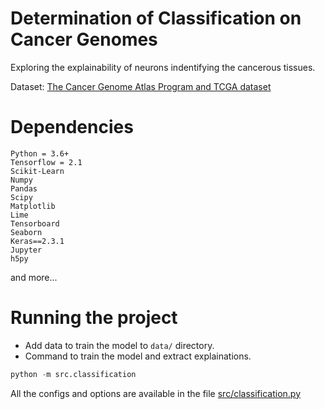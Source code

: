 # Determination of Classification on Cancer Genomes
Exploring the explainability of neurons indentifying the cancerous tissues. 

Dataset: [The Cancer Genome Atlas Program and TCGA dataset](https://www.cancer.gov/about-nci/organization/ccg/research/structural-genomics/tcga)

# Dependencies
```
Python = 3.6+
Tensorflow = 2.1
Scikit-Learn
Numpy 
Pandas
Scipy
Matplotlib
Lime
Tensorboard
Seaborn
Keras==2.3.1
Jupyter
h5py
```
and more...

# Running the project
- Add data to train the model to `data/` directory. 
- Command to train the model and extract explainations.
```python
python -m src.classification
```
All the configs and options are available in the file [src/classification.py](src/classification.py)
